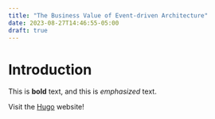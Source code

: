 ```yaml
---
title: "The Business Value of Event-driven Architecture"
date: 2023-08-27T14:46:55-05:00
draft: true
---
```


# Introduction

This is **bold** text, and this is *emphasized* text.

Visit the [Hugo](https://gohugo.io) website!
